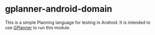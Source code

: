 # gplanner-android-domain

This is a simple Planning language for testing in Android. 
It is intended to use [GPlanner](https://github.com/joshdur/gplanner) to run this module.
